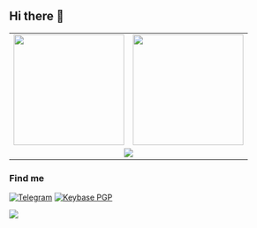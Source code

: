## Hi there 👋

<!--
**icealtria/icealtria** is a ✨ _special_ ✨ repository because its `README.md` (this file) appears on your GitHub profile.

Here are some ideas to get you started:

- 🔭 I’m currently working on ...
- 🌱 I’m currently learning ...
- 👯 I’m looking to collaborate on ...
- 🤔 I’m looking for help with ...
- 💬 Ask me about ...
- 📫 How to reach me: ...
- 😄 Pronouns: ...
- ⚡ Fun fact: ...
-->

<table width="100%" align="center">
  <tr>
    <td><a href="https://github.com/icealtria">
      <picture>
        <source
          srcset="https://bad-apple-github-readme.vercel.app/api?username=icealtria&show_icons=true&hide_border=true&count_private=true&include_all_commits=true&bg_color=0d1117&theme=dark&show_bg=1"
          height="200" media="(prefers-color-scheme: dark)" />
        <source
          srcset="https://bad-apple-github-readme.vercel.app/api?username=icealtria&show_icons=true&hide_border=true&count_private=true&include_all_commits=true&bg_color=ffffff&show_bg=1"
          height="200" media="(prefers-color-scheme: light), (prefers-color-scheme: no-preference)" />
        <img src="https://bad-apple-github-readme.vercel.app/api?username=icealtria&show_icons=true&hide_border=true&count_private=true&include_all_commits=true" height="200" />
      </picture>
    </a></td>
    <td><a href="https://github.com/icealtria">
      <picture height="200" >
        <source
          srcset="https://github-readme-stats.vercel.app/api/top-langs/?username=icealtria&hide_border=true&layout=compact&langs_count=8&hide=html&bg_color=0d1117&theme=dark"
          height="200" media="(prefers-color-scheme: dark)" />
        <source
          srcset="https://github-readme-stats.vercel.app/api/top-langs/?username=icealtria&hide_border=true&layout=compact&langs_count=8&hide=html&bg_color=ffffff"
          height="200" media="(prefers-color-scheme: light), (prefers-color-scheme: no-preference)" />
        <img src="https://github-readme-stats.vercel.app/api/top-langs/?username=icealtria&hide_border=true&layout=compact&langs_count=8&hide=html" height="200" />
      </picture>
    </a></td>
  </tr>
  <tr>
    <td colspan="2" align="center"><a href="https://github.com/icealtria">
      <picture>
        <source
          srcset="https://github-profile-trophy.vercel.app/?username=icealtria&column=7&row=1&margin-w=8&no-bg=true&no-frame=true&theme=onedark"
          media="(prefers-color-scheme: dark)" />
        <source
          srcset="https://github-profile-trophy.vercel.app/?username=icealtria&column=7&row=1&margin-w=8&no-bg=true&no-frame=true"
          media="(prefers-color-scheme: light), (prefers-color-scheme: no-preference)" />
        <img src="https://github-profile-trophy.vercel.app/?username=icealtria&column=7&row=1&margin-w=8&no-bg=true&no-frame=true" />
      </picture>
    </a></td>
  </tr>
</table>

<!--
### Languages & Frameworks I use
[![Languages & Frameworks I use](https://skillicons.dev/icons?i=ts,js,python,rust,wasm,tailwind,html,css,md)](https://skillicons.dev)

### Stacks I work with
[![Languages I use](https://skillicons.dev/icons?i=postgres,mysql,sqlite,supabase,mongodb,redis,linux,nodejs,grafana,docker,githubactions,git,cloudflare)](https://skillicons.dev)
-->

### Find me
[![Telegram](https://img.shields.io/badge/Telegram-2CA5E0?style=flat-square&logo=telegram&logoColor=white)](https://t.me/icealtria)
[![Keybase PGP](https://img.shields.io/keybase/pgp/icealtria?style=flat-square)](https://keybase.io/icealtria/pgp_keys.asc)

![](https://count.getloli.com/get/@icealtria?theme=moebooru)
